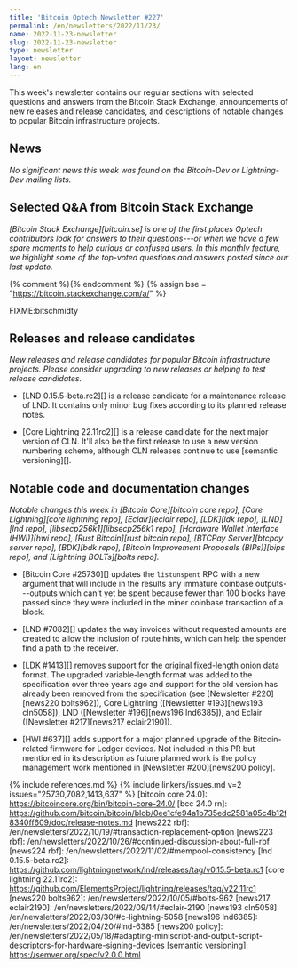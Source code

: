 ```yaml
---
title: 'Bitcoin Optech Newsletter #227'
permalink: /en/newsletters/2022/11/23/
name: 2022-11-23-newsletter
slug: 2022-11-23-newsletter
type: newsletter
layout: newsletter
lang: en
---
```

This week's newsletter contains our regular sections with selected
questions and answers from the Bitcoin Stack Exchange, announcements of
new releases and release candidates, and descriptions of notable changes
to popular Bitcoin infrastructure projects.

## News

*No significant news this week was found on the Bitcoin-Dev or
Lightning-Dev mailing lists.*

## Selected Q&A from Bitcoin Stack Exchange

*[Bitcoin Stack Exchange][bitcoin.se] is one of the first places Optech
contributors look for answers to their questions---or when we have a
few spare moments to help curious or confused users.  In
this monthly feature, we highlight some of the top-voted questions and
answers posted since our last update.*

{% comment %}<!-- https://bitcoin.stackexchange.com/search?tab=votes&q=created%3a1m..%20is%3aanswer -->{% endcomment %}
{% assign bse = "https://bitcoin.stackexchange.com/a/" %}

FIXME:bitschmidty

## Releases and release candidates

*New releases and release candidates for popular Bitcoin infrastructure
projects.  Please consider upgrading to new releases or helping to test
release candidates.*

- [LND 0.15.5-beta.rc2][] is a release candidate for a maintenance
  release of LND.  It contains only minor bug fixes according to its
  planned release notes.

- [Core Lightning 22.11rc2][] is a release candidate for the next major
  version of CLN.  It'll also be the first release to use a new version
  numbering scheme, although CLN releases continue to use [semantic
  versioning][].

## Notable code and documentation changes

*Notable changes this week in [Bitcoin Core][bitcoin core repo], [Core
Lightning][core lightning repo], [Eclair][eclair repo], [LDK][ldk repo],
[LND][lnd repo], [libsecp256k1][libsecp256k1 repo], [Hardware Wallet
Interface (HWI)][hwi repo], [Rust Bitcoin][rust bitcoin repo], [BTCPay
Server][btcpay server repo], [BDK][bdk repo], [Bitcoin Improvement
Proposals (BIPs)][bips repo], and [Lightning BOLTs][bolts repo].*

- [Bitcoin Core #25730][] updates the `listunspent` RPC with a new
  argument that will include in the results any immature coinbase
  outputs---outputs which can't yet be spent because fewer than 100
  blocks have passed since they were included in the miner coinbase
  transaction of a block.

- [LND #7082][] updates the way invoices without requested amounts are
  created to allow the inclusion of route hints, which can help the spender find
  a path to the receiver.

- [LDK #1413][] removes support for the original fixed-length onion data
  format.  The upgraded variable-length format was added to the
  specification over three years ago and support for the old version has
  already been removed from the specification (see [Newsletter
  #220][news220 bolts962]), Core Lightning ([Newsletter #193][news193
  cln5058]), LND ([Newsletter #196][news196 lnd6385]), and Eclair
  ([Newsletter #217][news217 eclair2190]).

- [HWI #637][] adds support for a major planned upgrade of the
  Bitcoin-related firmware for Ledger devices.  Not included in this PR
  but mentioned in its description as future planned work is the policy
  management work mentioned in [Newsletter #200][news200 policy].

{% include references.md %}
{% include linkers/issues.md v=2 issues="25730,7082,1413,637" %}
[bitcoin core 24.0]: https://bitcoincore.org/bin/bitcoin-core-24.0/
[bcc 24.0 rn]: https://github.com/bitcoin/bitcoin/blob/0ee1cfe94a1b735edc2581a05c4b12f8340ff609/doc/release-notes.md
[news222 rbf]: /en/newsletters/2022/10/19/#transaction-replacement-option
[news223 rbf]: /en/newsletters/2022/10/26/#continued-discussion-about-full-rbf
[news224 rbf]: /en/newsletters/2022/11/02/#mempool-consistency
[lnd 0.15.5-beta.rc2]: https://github.com/lightningnetwork/lnd/releases/tag/v0.15.5-beta.rc1
[core lightning 22.11rc2]: https://github.com/ElementsProject/lightning/releases/tag/v22.11rc1
[news220 bolts962]: /en/newsletters/2022/10/05/#bolts-962
[news217 eclair2190]: /en/newsletters/2022/09/14/#eclair-2190
[news193 cln5058]: /en/newsletters/2022/03/30/#c-lightning-5058
[news196 lnd6385]: /en/newsletters/2022/04/20/#lnd-6385
[news200 policy]: /en/newsletters/2022/05/18/#adapting-miniscript-and-output-script-descriptors-for-hardware-signing-devices
[semantic versioning]: https://semver.org/spec/v2.0.0.html

